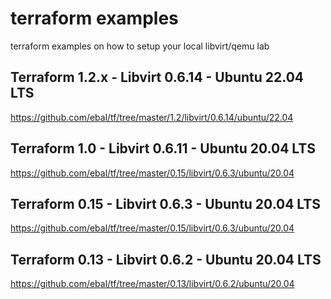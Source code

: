 # terraform examples

terraform examples on how to setup your local libvirt/qemu lab

## Terraform 1.2.x - Libvirt 0.6.14 - Ubuntu 22.04 LTS

https://github.com/ebal/tf/tree/master/1.2/libvirt/0.6.14/ubuntu/22.04

## Terraform 1.0 - Libvirt 0.6.11 - Ubuntu 20.04 LTS

https://github.com/ebal/tf/tree/master/0.15/libvirt/0.6.3/ubuntu/20.04

## Terraform 0.15 - Libvirt 0.6.3 - Ubuntu 20.04 LTS

https://github.com/ebal/tf/tree/master/0.15/libvirt/0.6.3/ubuntu/20.04

## Terraform 0.13 - Libvirt 0.6.2 - Ubuntu 20.04 LTS

https://github.com/ebal/tf/tree/master/0.13/libvirt/0.6.2/ubuntu/20.04

